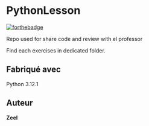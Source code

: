 # PythonLesson



[![forthebadge](http://forthebadge.com/images/badges/built-with-love.svg)](http://forthebadge.com)  

Repo used for share code and review with el professor

Find each exercises in dedicated folder.

## Fabriqué avec

Python 3.12.1

## Auteur

**Zeel** 

